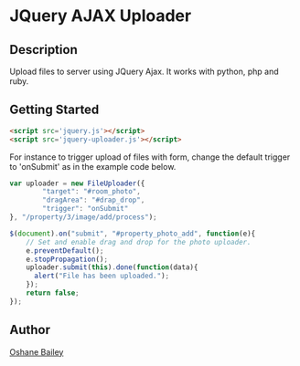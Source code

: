 JQuery AJAX Uploader
====================

Description
-----------
Upload files to server using JQuery Ajax.
It works with python, php and ruby.

Getting Started
---------------

```HTML
<script src='jquery.js'></script>
<script src='jquery-uploader.js'></script>
```

For instance to trigger upload of files with form, change the default trigger to 'onSubmit' as in the example code below.
```JAVASCRIPT
var uploader = new FileUploader({
        "target": "#room_photo",
        "dragArea": "#drap_drop",
        "trigger": "onSubmit"
}, "/property/3/image/add/process");

$(document).on("submit", "#property_photo_add", function(e){
    // Set and enable drag and drop for the photo uploader.
    e.preventDefault();
    e.stopPropagation();
    uploader.submit(this).done(function(data){
      alert("File has been uploaded.");
    });
    return false;
});
```


Author
-------------------------
[Oshane Bailey]

[Oshane Bailey]: https://github.com/b4oshany
